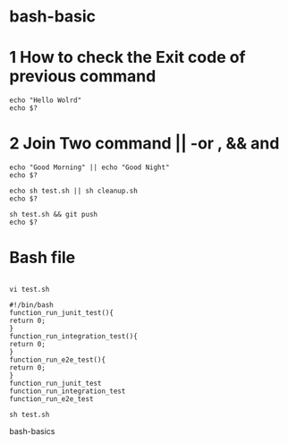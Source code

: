 # bash-basic
# 1 How to check the Exit code of previous command

```shell
echo "Hello Wolrd"
echo $?
```
# 2  Join Two command || -or , && and

```shell
echo "Good Morning" || echo "Good Night"
echo $?
```

```shell
echo sh test.sh || sh cleanup.sh
echo $?
```

```shell
sh test.sh && git push
echo $?
```

# Bash file 

```shell

vi test.sh
```
```shell
#!/bin/bash
function_run_junit_test(){
return 0;
}
function_run_integration_test(){
return 0;
}
function_run_e2e_test(){
return 0;
}
function_run_junit_test
function_run_integration_test
function_run_e2e_test
```
```shell
sh test.sh
```
bash-basics
